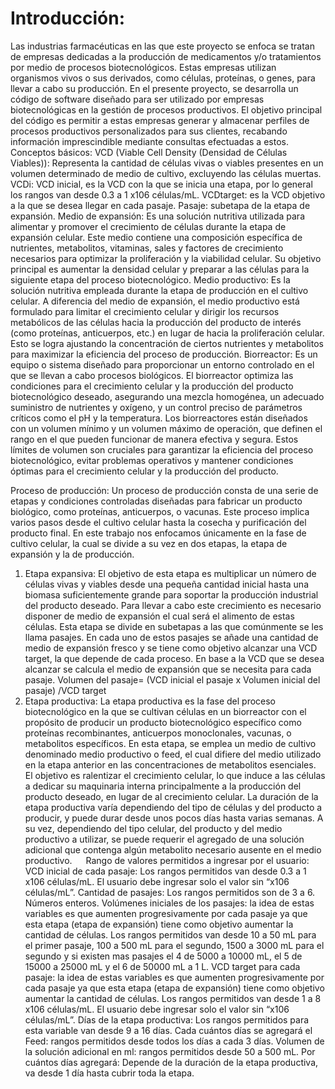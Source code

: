 <h1>Introducción:</h1>
Las industrias farmacéuticas en las que este proyecto se enfoca se tratan de empresas dedicadas a la producción de medicamentos y/o tratamientos por medio de procesos biotecnológicos. 
Estas empresas utilizan organismos vivos o sus derivados, como células, proteínas, o genes, para llevar a cabo su producción.
En el presente proyecto, se desarrolla un código de software diseñado para ser utilizado por empresas biotecnológicas en la gestión de procesos productivos. 
El objetivo principal del código es permitir a estas empresas generar y almacenar perfiles de procesos productivos personalizados para sus clientes, recabando información imprescindible mediante consultas efectuadas a estos.
Conceptos básicos:
VCD (Viable Cell Density (Densidad de Células Viables)): Representa la cantidad de células vivas o viables presentes en un volumen determinado de medio de cultivo, excluyendo las células muertas. 
VCDi: VCD inicial, es la VCD con la que se inicia una etapa, por lo general los rangos van desde 0.3 a 1 x106 células/mL.
VCDtarget: es la VCD objetivo a la que se desea llegar en cada pasaje. 
Pasaje: subetapa de la etapa de expansión. 
Medio de expansión: Es una solución nutritiva utilizada para alimentar y promover el crecimiento de células durante la etapa de expansión celular. Este medio contiene una composición específica de nutrientes, metabolitos, vitaminas, sales y factores de crecimiento necesarios para optimizar la proliferación y la viabilidad celular. Su objetivo principal es aumentar la densidad celular y preparar a las células para la siguiente etapa del proceso biotecnológico.
Medio productivo: Es la solución nutritiva empleada durante la etapa de producción en el cultivo celular. A diferencia del medio de expansión, el medio productivo está formulado para limitar el crecimiento celular y dirigir los recursos metabólicos de las células hacia la producción del producto de interés (como proteínas, anticuerpos, etc.) en lugar de hacia la proliferación celular. Esto se logra ajustando la concentración de ciertos nutrientes y metabolitos para maximizar la eficiencia del proceso de producción.
Biorreactor: Es un equipo o sistema diseñado para proporcionar un entorno controlado en el que se llevan a cabo procesos biológicos. El biorreactor optimiza las condiciones para el crecimiento celular y la producción del producto biotecnológico deseado, asegurando una mezcla homogénea, un adecuado suministro de nutrientes y oxígeno, y un control preciso de parámetros críticos como el pH y la temperatura. 
Los biorreactores están diseñados con un volumen mínimo y un volumen máximo de operación, que definen el rango en el que pueden funcionar de manera efectiva y segura. Estos límites de volumen son cruciales para garantizar la eficiencia del proceso biotecnológico, evitar problemas operativos y mantener condiciones óptimas para el crecimiento celular y la producción del producto.

Proceso de producción:
Un proceso de producción consta de una serie de etapas y condiciones controladas diseñadas para fabricar un producto biológico, como proteínas, anticuerpos, o vacunas. Este proceso implica varios pasos desde el cultivo celular hasta la cosecha y purificación del producto final.
En este trabajo nos enfocamos únicamente en la fase de cultivo celular, la cual se divide a su vez en dos etapas, la etapa de expansión y la de producción.
1.	Etapa expansiva:
El objetivo de esta etapa es multiplicar un número de células vivas y viables desde una pequeña cantidad inicial hasta una biomasa suficientemente grande para soportar la producción industrial del producto deseado. 
Para llevar a cabo este crecimiento es necesario disponer de medio de expansión el cual será el alimento de estas células. 
Esta etapa se divide en subetapas a las que comúnmente se les llama pasajes. En cada uno de estos pasajes se añade una cantidad de medio de expansión fresco y se tiene como objetivo alcanzar una VCD target, la que depende de cada proceso. 
En base a la VCD que se desea alcanzar se calcula el medio de expansión que se necesita para cada pasaje.
Volumen del pasaje= (VCD inicial el pasaje x Volumen inicial del pasaje) /VCD target
2.	Etapa productiva:
La etapa productiva es la fase del proceso biotecnológico en la que se cultivan células en un biorreactor con el propósito de producir un producto biotecnológico específico como proteínas recombinantes, anticuerpos monoclonales, vacunas, o metabolitos específicos. 
En esta etapa, se emplea un medio de cultivo denominado medio productivo o feed, el cual difiere del medio utilizado en la etapa anterior en las concentraciones de metabolitos esenciales. El objetivo es ralentizar el crecimiento celular, lo que induce a las células a dedicar su maquinaria interna principalmente a la producción del producto deseado, en lugar de al crecimiento celular. 
La duración de la etapa productiva varía dependiendo del tipo de células y del producto a producir, y puede durar desde unos pocos días hasta varias semanas.
A su vez, dependiendo del tipo celular, del producto y del medio productivo a utilizar, se puede requerir el agregado de una solución adicional que contenga algún metabolito necesario ausente en el medio productivo.
 
Rango de valores permitidos a ingresar por el usuario:
VCD inicial de cada pasaje: Los rangos permitidos van desde 0.3 a 1 x106 células/mL. El usuario debe ingresar solo el valor sin “x106 células/mL”.
Cantidad de pasajes: Los rangos permitidos son de 3 a 6. Números enteros.
Volúmenes iniciales de los pasajes: la idea de estas variables es que aumenten progresivamente por cada pasaje ya que esta etapa (etapa de expansión) tiene como objetivo aumentar la cantidad de células. Los rangos permitidos van desde 10 a 50 mL para el primer pasaje, 100 a 500 mL para el segundo, 1500 a 3000 mL para el segundo y si existen mas pasajes el 4 de 5000 a 10000 mL, el 5 de 15000 a 25000 mL y el 6 de 50000 mL a 1 L.
VCD target para cada pasaje: la idea de estas variables es que aumenten progresivamente por cada pasaje ya que esta etapa (etapa de expansión) tiene como objetivo aumentar la cantidad de células. Los rangos permitidos van desde 1 a 8 x106 células/mL. El usuario debe ingresar solo el valor sin “x106 células/mL”.
Días de la etapa productiva: Los rangos permitidos para esta variable van desde 9 a 16 días.
Cada cuántos días se agregará el Feed: rangos permitidos desde todos los días a cada 3 días.
Volumen de la solución adicional en ml: rangos permitidos desde 50 a 500 mL.
Por cuántos días agregará: Depende de la duración de la etapa productiva, va desde 1 día hasta cubrir toda la etapa.
